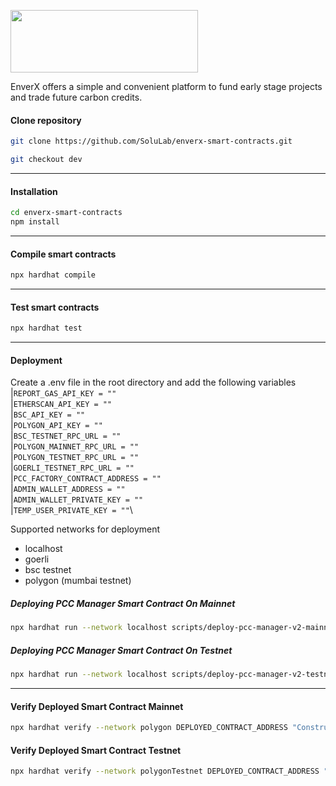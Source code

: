 [<image src="https://iili.io/Hi9giog.png" width="300" height="100">](https://www.enverx.com/)

EnverX offers a simple and convenient platform to fund early stage projects
and trade future carbon credits.

#### Clone repository
```bash
git clone https://github.com/SoluLab/enverx-smart-contracts.git
```
```bash
git checkout dev
```
***
#### Installation
```bash
cd enverx-smart-contracts
npm install
```
***
#### Compile smart contracts
```bash
npx hardhat compile
```
***
#### Test smart contracts
```bash
npx hardhat test
```
***
#### Deployment
Create a .env file in the root directory and add the following variables\
|`REPORT_GAS_API_KEY = ""`\
|`ETHERSCAN_API_KEY = ""`\
|`BSC_API_KEY = ""`\
|`POLYGON_API_KEY = ""`\
|`BSC_TESTNET_RPC_URL = ""`\
|`POLYGON_MAINNET_RPC_URL = ""`\
|`POLYGON_TESTNET_RPC_URL = ""`\
|`GOERLI_TESTNET_RPC_URL = ""`\
|`PCC_FACTORY_CONTRACT_ADDRESS = ""`\
|`ADMIN_WALLET_ADDRESS = ""`\
|`ADMIN_WALLET_PRIVATE_KEY = ""`\
|`TEMP_USER_PRIVATE_KEY = ""`\

Supported networks for deployment
-   localhost
-   goerli
-   bsc testnet
-   polygon (mumbai testnet)

##### Deploying PCC Manager Smart Contract On Mainnet
```bash
npx hardhat run --network localhost scripts/deploy-pcc-manager-v2-mainnet.js
```

##### Deploying PCC Manager Smart Contract On Testnet
```bash
npx hardhat run --network localhost scripts/deploy-pcc-manager-v2-testnet.js
```

***
#### Verify Deployed Smart Contract Mainnet
```bash
npx hardhat verify --network polygon DEPLOYED_CONTRACT_ADDRESS "Constructor argument 1"
```

#### Verify Deployed Smart Contract Testnet
```bash
npx hardhat verify --network polygonTestnet DEPLOYED_CONTRACT_ADDRESS "Constructor argument 1"
```
